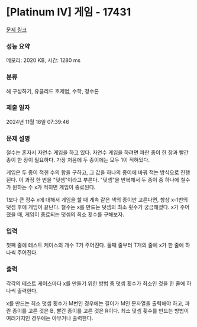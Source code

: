 # [Platinum IV] 게임 - 17431 

[문제 링크](https://www.acmicpc.net/problem/17431) 

### 성능 요약

메모리: 2020 KB, 시간: 1280 ms

### 분류

해 구성하기, 유클리드 호제법, 수학, 정수론

### 제출 일자

2024년 11월 18일 07:39:46

### 문제 설명

<p>철수는 혼자서 자연수 게임을 하고 있다. 자연수 게임을 하려면 파란 종이 한 장과 빨간 종이 한 장이 필요하다. 가장 처음에 두 종이에는 모두 1이 적혀있다.</p>

<p>게임은 두 종이 적힌 수의 합을 구하고, 그 값을 하나의 종이에 바꿔 적는 방식으로 진행된다. 이 과정 한 번을 "덧셈"이라고 부른다. "덧셈"을 반복해서 두 종이 중 하나에 철수가 원하는 수 x가 적히면 게임이 종료된다.</p>

<p>1보다 큰 정수 x에 대해서 게임을 할 때 계속 같은 색의 종이만 고른다면, 항상 x-1번의 덧셈 후에 게임이 끝난다. 철수는 x를 만드는 덧셈의 최소 횟수가 궁금해졌다. x가 주어졌을 때, 게임이 종료되는 덧셈의 최소 횟수를 구해보자.</p>

### 입력 

 <p>첫째 줄에 테스트 케이스의 개수 T가 주어진다. 둘째 줄부터 T개의 줄에 x가 한 줄에 하나씩 주어진다.</p>

### 출력 

 <p>각각의 테스트 케이스마다 x를 만들기 위한 방법 중 덧셈 횟수가 최소인 것을 한 줄에 하나씩 출력한다.</p>

<p>x를 만드는 최소 덧셈 횟수가 M번인 경우에는 길이가 M인 문자열을 출력해야 하고, 파란 종이를 고른 것은 B, 빨간 종이를 고른 것은 R이다. 최소 덧셈 횟수를 만드는 방법이 여러가지인 경우에는 아무거나 출력한다.</p>

